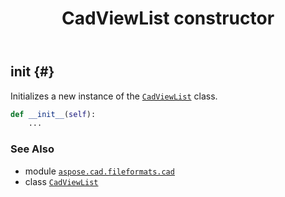 ﻿---
title: CadViewList constructor
second_title: Aspose.CAD for Python via .NET API References
description: 
type: docs
weight: 10
url: /python-net/aspose.cad.fileformats.cad/cadviewlist/__init__/
is_root: false
---

## __init__ {#}

Initializes a new instance of the [`CadViewList`](/cad/python-net/aspose.cad.fileformats.cad/cadviewlist) class.



```python
def __init__(self):
    ...
```





### See Also
* module [`aspose.cad.fileformats.cad`](../../)
* class [`CadViewList`](/cad/python-net/aspose.cad.fileformats.cad/cadviewlist)
